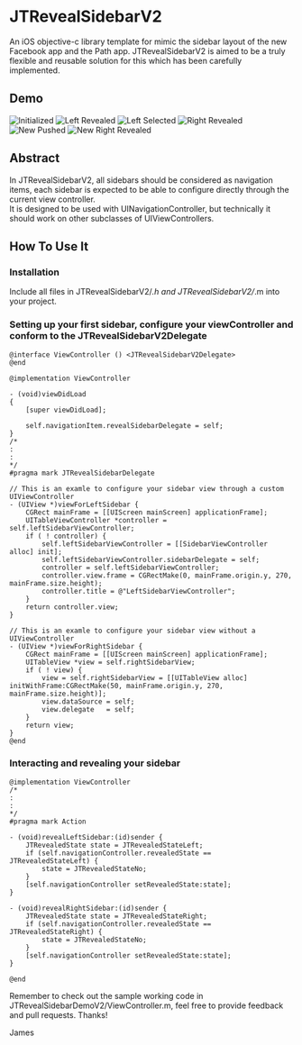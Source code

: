 JTRevealSidebarV2
===============

An iOS objective-c library template for mimic the sidebar layout of the new Facebook app and the Path app.
JTRevealSidebarV2 is aimed to be a truly flexible and reusable solution for this which has been carefully implemented.

Demo
----
![Initialized](https://github.com/mystcolor/JTRevealSidebarDemo/raw/JTRevealSidebarV2/demo1.png)
![Left Revealed](https://github.com/mystcolor/JTRevealSidebarDemo/raw/JTRevealSidebarV2/demo2.png)
![Left Selected](https://github.com/mystcolor/JTRevealSidebarDemo/raw/JTRevealSidebarV2/demo3.png)
![Right Revealed](https://github.com/mystcolor/JTRevealSidebarDemo/raw/JTRevealSidebarV2/demo4.png)
![New Pushed](https://github.com/mystcolor/JTRevealSidebarDemo/raw/JTRevealSidebarV2/demo5.png)
![New Right Revealed](https://github.com/mystcolor/JTRevealSidebarDemo/raw/JTRevealSidebarV2/demo6.png)

Abstract
--------

In JTRevealSidebarV2, all sidebars should be considered as navigation items, each sidebar is expected to be able to configure directly through the current view controller.  
It is designed to be used with UINavigationController, but technically it should work on other subclasses of UIViewControllers.

How To Use It
-------------

### Installation

Include all files in JTRevealSidebarV2/*.h and JTRevealSidebarV2/*.m into your project. 

### Setting up your first sidebar, configure your viewController and conform to the JTRevealSidebarV2Delegate

    @interface ViewController () <JTRevealSidebarV2Delegate>
    @end

    @implementation ViewController

    - (void)viewDidLoad
    {
        [super viewDidLoad];

        self.navigationItem.revealSidebarDelegate = self;
    }
    /*
    :
    :
    */
    #pragma mark JTRevealSidebarDelegate

    // This is an examle to configure your sidebar view through a custom UIViewController
    - (UIView *)viewForLeftSidebar {
        CGRect mainFrame = [[UIScreen mainScreen] applicationFrame];
        UITableViewController *controller = self.leftSidebarViewController;
        if ( ! controller) {
            self.leftSidebarViewController = [[SidebarViewController alloc] init];
            self.leftSidebarViewController.sidebarDelegate = self;
            controller = self.leftSidebarViewController;
            controller.view.frame = CGRectMake(0, mainFrame.origin.y, 270, mainFrame.size.height);
            controller.title = @"LeftSidebarViewController";
        }
        return controller.view;
    }

    // This is an examle to configure your sidebar view without a UIViewController
    - (UIView *)viewForRightSidebar {
        CGRect mainFrame = [[UIScreen mainScreen] applicationFrame];
        UITableView *view = self.rightSidebarView;
        if ( ! view) {
            view = self.rightSidebarView = [[UITableView alloc] initWithFrame:CGRectMake(50, mainFrame.origin.y, 270, mainFrame.size.height)];
            view.dataSource = self;
            view.delegate   = self;
        }
        return view;
    }
    @end

### Interacting and revealing your sidebar

    @implementation ViewController
    /*
    :
    :
    */
    #pragma mark Action

    - (void)revealLeftSidebar:(id)sender {
        JTRevealedState state = JTRevealedStateLeft;
        if (self.navigationController.revealedState == JTRevealedStateLeft) {
            state = JTRevealedStateNo;
        }
        [self.navigationController setRevealedState:state];
    }

    - (void)revealRightSidebar:(id)sender {
        JTRevealedState state = JTRevealedStateRight;
        if (self.navigationController.revealedState == JTRevealedStateRight) {
            state = JTRevealedStateNo;
        }
        [self.navigationController setRevealedState:state];
    }

    @end


Remember to check out the sample working code in JTRevealSidebarDemoV2/ViewController.m, feel free to provide feedback and pull requests. Thanks!

James

